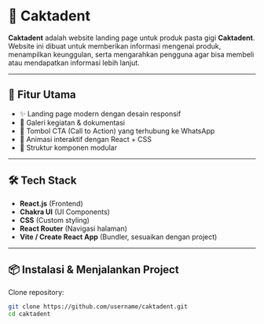 # 🦷 Caktadent

**Caktadent** adalah website landing page untuk produk pasta gigi **Caktadent**.  
Website ini dibuat untuk memberikan informasi mengenai produk, menampilkan keunggulan, serta mengarahkan pengguna agar bisa membeli atau mendapatkan informasi lebih lanjut.

---

## 🚀 Fitur Utama
- ✨ Landing page modern dengan desain responsif  
- 📸 Galeri kegiatan & dokumentasi  
- 🛒 Tombol CTA (Call to Action) yang terhubung ke WhatsApp  
- 🎨 Animasi interaktif dengan React + CSS  
- 📂 Struktur komponen modular  

---

## 🛠️ Tech Stack
- **React.js** (Frontend)
- **Chakra UI** (UI Components)
- **CSS** (Custom styling)
- **React Router** (Navigasi halaman)
- **Vite / Create React App** (Bundler, sesuaikan dengan project)

---

## 📦 Instalasi & Menjalankan Project

Clone repository:
```bash
git clone https://github.com/username/caktadent.git
cd caktadent

